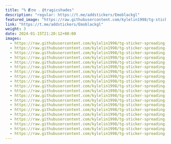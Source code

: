 ```yaml
---
title: "% 𝙀ꪑo 𓂂 @tragicshades"
description: "regular: https://t.me/addstickers/Emoblackgl"
featured_image: "https://raw.githubusercontent.com/kylelin1998/tg-sticker-spreading-worldwide-images/main/img/663c2e14-8b27-4741-88fb-62eae964662f.jpg"
link: "https://t.me/addstickers/Emoblackgl"
weight: 3
date: 2024-01-15T21:20:12+08:00
images:
  - https://raw.githubusercontent.com/kylelin1998/tg-sticker-spreading-worldwide-images/main/img/663c2e14-8b27-4741-88fb-62eae964662f.jpg
  - https://raw.githubusercontent.com/kylelin1998/tg-sticker-spreading-worldwide-images/main/img/db7ee4c5-5cc0-4a46-8c7b-b6cf5f1ebf1f.jpg
  - https://raw.githubusercontent.com/kylelin1998/tg-sticker-spreading-worldwide-images/main/img/3ea0801b-3504-4647-afc2-1c1cc30fe3b0.jpg
  - https://raw.githubusercontent.com/kylelin1998/tg-sticker-spreading-worldwide-images/main/img/6793cbee-3e4b-47ef-9dbf-29c8f8f3004e.jpg
  - https://raw.githubusercontent.com/kylelin1998/tg-sticker-spreading-worldwide-images/main/img/51408003-597c-4623-a905-be7ef71b8574.jpg
  - https://raw.githubusercontent.com/kylelin1998/tg-sticker-spreading-worldwide-images/main/img/612d2c30-b6f9-4527-bfb3-861d29c5f4c5.jpg
  - https://raw.githubusercontent.com/kylelin1998/tg-sticker-spreading-worldwide-images/main/img/b7557337-4ce7-4a1b-9859-51cd636811e1.jpg
  - https://raw.githubusercontent.com/kylelin1998/tg-sticker-spreading-worldwide-images/main/img/3fd74df2-8655-4af7-a679-5b90a2b8f999.jpg
  - https://raw.githubusercontent.com/kylelin1998/tg-sticker-spreading-worldwide-images/main/img/ea925e54-69de-4349-93a8-1bb46718843b.jpg
  - https://raw.githubusercontent.com/kylelin1998/tg-sticker-spreading-worldwide-images/main/img/bbb07210-bc4c-47df-8167-6e2e87403638.jpg
  - https://raw.githubusercontent.com/kylelin1998/tg-sticker-spreading-worldwide-images/main/img/c83658fc-d4dd-4e73-8ecb-d079098e3f8c.jpg
  - https://raw.githubusercontent.com/kylelin1998/tg-sticker-spreading-worldwide-images/main/img/dd5ec320-a87d-43e2-8741-456f385d5956.jpg
  - https://raw.githubusercontent.com/kylelin1998/tg-sticker-spreading-worldwide-images/main/img/eb036cfa-51c3-431d-99a3-f3dac804522f.jpg
  - https://raw.githubusercontent.com/kylelin1998/tg-sticker-spreading-worldwide-images/main/img/aae8f24a-164b-43c6-a73f-dc66ed357ab3.jpg
  - https://raw.githubusercontent.com/kylelin1998/tg-sticker-spreading-worldwide-images/main/img/f8f70672-7839-443e-b62e-e858d07f18de.jpg
  - https://raw.githubusercontent.com/kylelin1998/tg-sticker-spreading-worldwide-images/main/img/c0e94465-1edd-4c1a-8351-478aee9a77ba.jpg
  - https://raw.githubusercontent.com/kylelin1998/tg-sticker-spreading-worldwide-images/main/img/dcc2edc5-1ccd-41bc-816f-a659fca76ad1.jpg
  - https://raw.githubusercontent.com/kylelin1998/tg-sticker-spreading-worldwide-images/main/img/898b48b9-31e2-41c6-9a47-82c99fdf5836.jpg
  - https://raw.githubusercontent.com/kylelin1998/tg-sticker-spreading-worldwide-images/main/img/f2c0985f-4568-4dae-8176-bd40cbd9aa8a.jpg
  - https://raw.githubusercontent.com/kylelin1998/tg-sticker-spreading-worldwide-images/main/img/6442cda3-f2d6-4ab8-a68d-c8aede83bfa8.jpg
---
```

